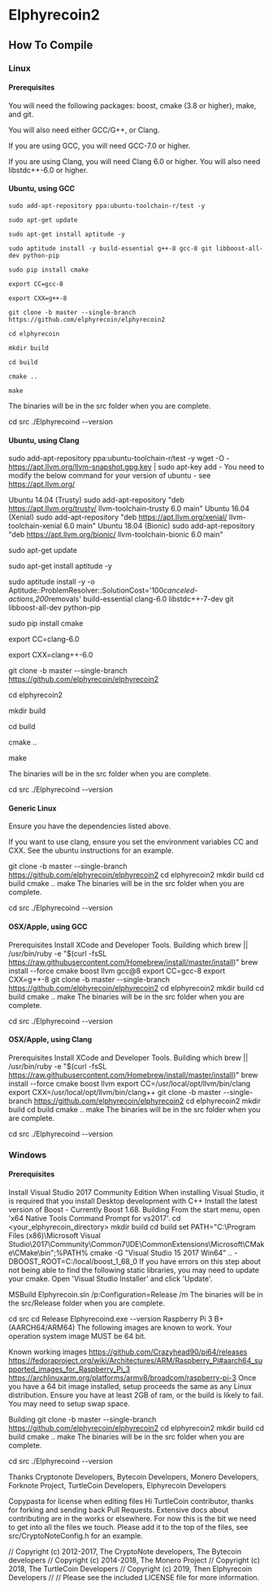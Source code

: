 # Elphyrecoin2

## How To Compile

### Linux

#### Prerequisites

You will need the following packages: boost, cmake (3.8 or higher), make, and git.

You will also need either GCC/G++, or Clang.

If you are using GCC, you will need GCC-7.0 or higher.

If you are using Clang, you will need Clang 6.0 or higher. You will also need libstdc++-6.0 or higher.

#### Ubuntu, using GCC
`sudo add-apt-repository ppa:ubuntu-toolchain-r/test -y`

`sudo apt-get update`

`sudo apt-get install aptitude -y`

`sudo aptitude install -y build-essential g++-8 gcc-8 git libboost-all-dev python-pip`

`sudo pip install cmake`

`export CC=gcc-8`

`export CXX=g++-8`

`git clone -b master --single-branch https://github.com/elphyrecoin/elphyrecoin2`

`cd elphyrecoin`

`mkdir build`

`cd build`

`cmake ..`

`make`

The binaries will be in the src folder when you are complete.

cd src
./Elphyrecoind --version

#### Ubuntu, using Clang

sudo add-apt-repository ppa:ubuntu-toolchain-r/test -y
wget -O - https://apt.llvm.org/llvm-snapshot.gpg.key | sudo apt-key add -
You need to modify the below command for your version of ubuntu - see https://apt.llvm.org/

Ubuntu 14.04 (Trusty)
sudo add-apt-repository "deb https://apt.llvm.org/trusty/ llvm-toolchain-trusty 6.0 main"
Ubuntu 16.04 (Xenial)
sudo add-apt-repository "deb https://apt.llvm.org/xenial/ llvm-toolchain-xenial 6.0 main"
Ubuntu 18.04 (Bionic)
sudo add-apt-repository "deb https://apt.llvm.org/bionic/ llvm-toolchain-bionic 6.0 main"

sudo apt-get update

sudo apt-get install aptitude -y

sudo aptitude install -y -o Aptitude::ProblemResolver::SolutionCost='100*canceled-actions,200*removals' build-essential clang-6.0 libstdc++-7-dev git libboost-all-dev python-pip

sudo pip install cmake

export CC=clang-6.0

export CXX=clang++-6.0

git clone -b master --single-branch https://github.com/elphyrecoin/elphyrecoin2

cd elphyrecoin2

mkdir build

cd build

cmake ..

make

The binaries will be in the src folder when you are complete.

cd src
./Elphyrecoind --version

#### Generic Linux

Ensure you have the dependencies listed above.

If you want to use clang, ensure you set the environment variables CC and CXX. See the ubuntu instructions for an example.

git clone -b master --single-branch https://github.com/elphyrecoin/elphyrecoin2
cd elphyrecoin2
mkdir build
cd build
cmake ..
make
The binaries will be in the src folder when you are complete.

cd src
./Elphyrecoind --version

#### OSX/Apple, using GCC

Prerequisites
Install XCode and Developer Tools.
Building
which brew || /usr/bin/ruby -e "$(curl -fsSL https://raw.githubusercontent.com/Homebrew/install/master/install)"
brew install --force cmake boost llvm gcc@8
export CC=gcc-8
export CXX=g++-8
git clone -b master --single-branch https://github.com/elphyrecoin/elphyrecoin2
cd elphyrecoin2
mkdir build
cd build
cmake ..
make
The binaries will be in the src folder when you are complete.

cd src
./Elphyrecoind --version

#### OSX/Apple, using Clang

Prerequisites
Install XCode and Developer Tools.
Building
which brew || /usr/bin/ruby -e "$(curl -fsSL https://raw.githubusercontent.com/Homebrew/install/master/install)"
brew install --force cmake boost llvm
export CC=/usr/local/opt/llvm/bin/clang
export CXX=/usr/local/opt/llvm/bin/clang++
git clone -b master --single-branch https://github.com/elphyrecoin/elphyrecoin2
cd elphyrecoin2
mkdir build
cd build
cmake ..
make
The binaries will be in the src folder when you are complete.

cd src
./Elphyrecoind --version

### Windows

#### Prerequisites

Install Visual Studio 2017 Community Edition
When installing Visual Studio, it is required that you install Desktop development with C++
Install the latest version of Boost - Currently Boost 1.68.
Building
From the start menu, open 'x64 Native Tools Command Prompt for vs2017'.
cd <your_elphyrecoin_directory>
mkdir build
cd build
set PATH="C:\Program Files (x86)\Microsoft Visual Studio\2017\Community\Common7\IDE\CommonExtensions\Microsoft\CMake\CMake\bin";%PATH%
cmake -G "Visual Studio 15 2017 Win64" .. -DBOOST_ROOT=C:/local/boost_1_68_0
If you have errors on this step about not being able to find the following static libraries, you may need to update your cmake. Open 'Visual Studio Installer' and click 'Update'.

MSBuild Elphyrecoin.sln /p:Configuration=Release /m
The binaries will be in the src/Release folder when you are complete.

cd src
cd Release
Elphyrecoind.exe --version
Raspberry Pi 3 B+ (AARCH64/ARM64)
The following images are known to work. Your operation system image MUST be 64 bit.

Known working images
https://github.com/Crazyhead90/pi64/releases
https://fedoraproject.org/wiki/Architectures/ARM/Raspberry_Pi#aarch64_supported_images_for_Raspberry_Pi_3
https://archlinuxarm.org/platforms/armv8/broadcom/raspberry-pi-3
Once you have a 64 bit image installed, setup proceeds the same as any Linux distribution. Ensure you have at least 2GB of ram, or the build is likely to fail. You may need to setup swap space.

Building
git clone -b master --single-branch https://github.com/elphyrecoin/elphyrecoin2
cd elphyrecoin2
mkdir build
cd build
cmake ..
make
The binaries will be in the src folder when you are complete.

cd src
./Elphyrecoind --version

Thanks
Cryptonote Developers, Bytecoin Developers, Monero Developers, Forknote Project, TurtleCoin Developers, Elphyrecoin Developers

Copypasta for license when editing files
Hi TurtleCoin contributor, thanks for forking and sending back Pull Requests. Extensive docs about contributing are in the works or elsewhere. For now this is the bit we need to get into all the files we touch. Please add it to the top of the files, see src/CryptoNoteConfig.h for an example.

// Copyright (c) 2012-2017, The CryptoNote developers, The Bytecoin developers
// Copyright (c) 2014-2018, The Monero Project
// Copyright (c) 2018, The TurtleCoin Developers
// Copyright (c) 2019, Then Elphyrecoin Developers
//
// Please see the included LICENSE file for more information.
